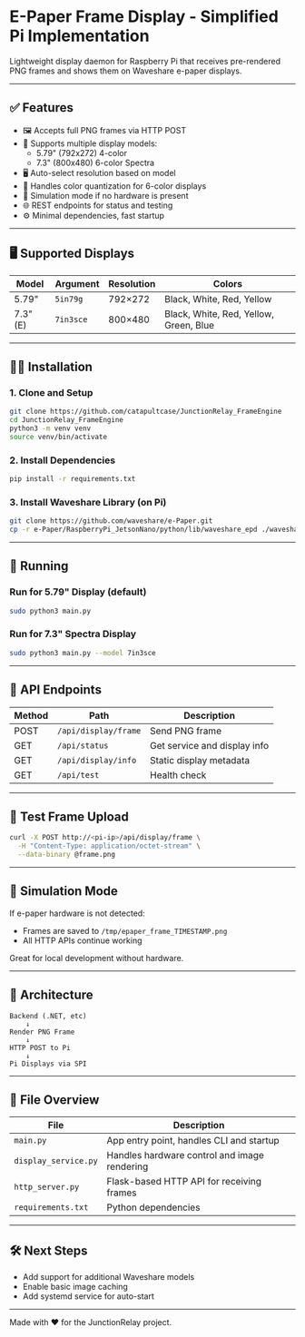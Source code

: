 # E-Paper Frame Display - Simplified Pi Implementation

Lightweight display daemon for Raspberry Pi that receives pre-rendered PNG frames and shows them on Waveshare e-paper displays.

---

## ✅ Features

- 🖼️ Accepts full PNG frames via HTTP POST
- 📐 Supports multiple display models:
  - 5.79" (792x272) 4-color
  - 7.3" (800x480) 6-color Spectra
- 🖥️ Auto-select resolution based on model
- 🎨 Handles color quantization for 6-color displays
- 🧪 Simulation mode if no hardware is present
- 🌐 REST endpoints for status and testing
- ⚙️ Minimal dependencies, fast startup

---

## 🖥️ Supported Displays

| Model     | Argument     | Resolution | Colors                        |
|-----------|--------------|------------|-------------------------------|
| 5.79"     | `5in79g`     | 792×272    | Black, White, Red, Yellow     |
| 7.3" (E)  | `7in3sce`    | 800×480    | Black, White, Red, Yellow, Green, Blue |

---

## 🧑‍💻 Installation

### 1. Clone and Setup
```bash
git clone https://github.com/catapultcase/JunctionRelay_FrameEngine
cd JunctionRelay_FrameEngine
python3 -m venv venv
source venv/bin/activate
```

### 2. Install Dependencies
```bash
pip install -r requirements.txt
```

### 3. Install Waveshare Library (on Pi)
```bash
git clone https://github.com/waveshare/e-Paper.git
cp -r e-Paper/RaspberryPi_JetsonNano/python/lib/waveshare_epd ./waveshare_epd
```

---

## 🚀 Running

### Run for 5.79" Display (default)
```bash
sudo python3 main.py
```

### Run for 7.3" Spectra Display
```bash
sudo python3 main.py --model 7in3sce
```

---

## 🔌 API Endpoints

| Method | Path                  | Description                  |
|--------|-----------------------|------------------------------|
| POST   | `/api/display/frame`  | Send PNG frame               |
| GET    | `/api/status`         | Get service and display info |
| GET    | `/api/display/info`   | Static display metadata      |
| GET    | `/api/test`           | Health check                 |

---

## 🧪 Test Frame Upload

```bash
curl -X POST http://<pi-ip>/api/display/frame \
  -H "Content-Type: application/octet-stream" \
  --data-binary @frame.png
```

---

## 🧪 Simulation Mode

If e-paper hardware is not detected:
- Frames are saved to `/tmp/epaper_frame_TIMESTAMP.png`
- All HTTP APIs continue working

Great for local development without hardware.

---

## 🧱 Architecture

```
Backend (.NET, etc)
    ↓
Render PNG Frame
    ↓
HTTP POST to Pi
    ↓
Pi Displays via SPI
```

---

## 📁 File Overview

| File               | Description                          |
|--------------------|--------------------------------------|
| `main.py`          | App entry point, handles CLI and startup |
| `display_service.py` | Handles hardware control and image rendering |
| `http_server.py`   | Flask-based HTTP API for receiving frames |
| `requirements.txt` | Python dependencies                  |

---

## 🛠️ Next Steps

- Add support for additional Waveshare models
- Enable basic image caching
- Add systemd service for auto-start

---

Made with ❤️ for the JunctionRelay project.

